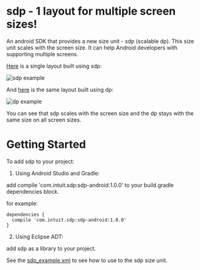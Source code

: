 # sdp - 1 layout for multiple screen sizes!
An android SDK that provides a new size unit - sdp (scalable dp). This size unit scales with the screen size. It can help Android developers with supporting multiple screens.

[Here](https://github.com/intuit/sdp/sdp-android/blob/master/src/main/res/layout/sdp_example.xml) is a single layout built using sdp:

![sdp example](https://github.com/intuit/sdp/blob/master/sdp_example.png)

And [here](https://github.com/intuit/sdp-android/blob/master/src/main/res/layout/dp_example.xml) is the same layout built using dp:

![dp example](https://github.com/intuit/sdp/blob/master/dp_example.png)

You can see that sdp scales with the screen size and the dp stays with the same size on all screen sizes.

# Getting Started

To add sdp to your project:

1. Using Android Studio and Gradle: 

  add compile 'com.intuit.sdp:sdp-android:1.0.0' to your build.gradle dependencies block.
  
  for example:
  
  ```
  dependencies {
    compile 'com.intuit.sdp:sdp-android:1.0.0'
  }
  ```
  
2. Using Eclipse ADT:

  add sdp as a library to your project.

See the [sdp_example.xml](https://github.com/intuit/sdp/sdp-android/blob/master/src/main/res/layout/sdp_example.xml) to see how to use to the sdp size unit.
